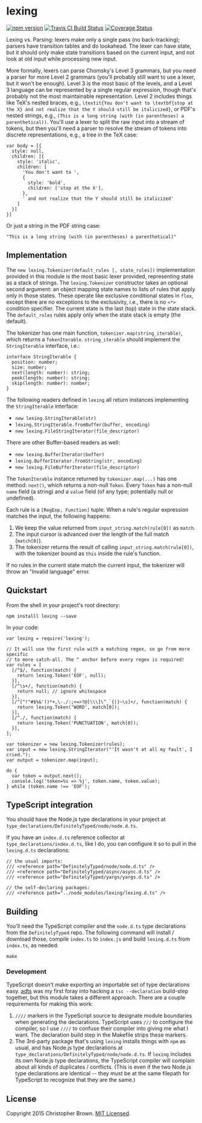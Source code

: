 # lexing

[![npm version](https://badge.fury.io/js/lexing.svg)](https://www.npmjs.com/package/lexing)
[![Travis CI Build Status](https://travis-ci.org/chbrown/lexing.svg)](https://travis-ci.org/chbrown/lexing)
[![Coverage Status](https://coveralls.io/repos/chbrown/lexing/badge.svg)](https://coveralls.io/github/chbrown/lexing)

Lexing vs. Parsing: lexers make only a single pass (no back-tracking); parsers have transition tables and do lookahead. The lexer can have state, but it should only make state transitions based on the current input, and not look at old input while processing new input.

More formally, lexers can parse Chomsky's Level 3 grammars, but you need a parser for more Level 2 grammars (you'll probably still want to use a lexer, but it won't be enough). Level 3 is the most basic of the levels, and a Level 3 language can be represented by a single regular expression, though that's probably not the most maintainable representation. Level 2 includes things like TeX's nested braces, e.g., `\textit{You don't want to \textbf{stop at the X} and not realize that the Y should still be italicized}`, or PDF's nested strings, e.g., `(This is a long string (with (in parentheses) a parenthetical))`. You'll use a lexer to split the raw input into a stream of tokens, but then you'll need a parser to resolve the stream of tokens into discrete representations, e.g., a tree in the TeX case:

    var body = [{
      style: null,
      children: [{
        style: 'italic',
        children: [
          'You don't want to ',
          {
            style: 'bold',
            children: ['stop at the X'],
          },
          ' and not realize that the Y should still be italicized'
        ]
      }]
    }]

Or just a string in the PDF string case:

    "This is a long string (with (in parentheses) a parenthetical)"


## Implementation

The `new lexing.Tokenizer(default_rules [, state_rules])` implementation provided in this module is the most basic lexer provided, representing state as a stack of strings. The `lexing.Tokenizer` constructor takes an optional second argument: an object mapping state names to lists of rules that apply only in those states. These operate like exclusive conditional states in `flex`, except there are no exceptions to the exclusivity, i.e., there is no `<*>` condition specifier. The current state is the last (top) state in the state stack. The `default_rules` rules apply only when the state stack is empty (the default).

The tokenizer has one main function, `tokenizer.map(string_iterable)`, which returns a `TokenIterable`. `string_iterable` should implement the `StringIterable` interface, i.e.:

    interface StringIterable {
      position: number;
      size: number;
      next(length: number): string;
      peek(length: number): string;
      skip(length: number): number;
    }

The following readers defined in `lexing` all return instances implementing the `StringIterable` interface:

* `new lexing.StringIterable(str)`
* `lexing.StringIterable.fromBuffer(buffer, encoding)`
* `new lexing.FileStringIterator(file_descriptor)`

There are other Buffer-based readers as well:

* `new lexing.BufferIterator(buffer)`
* `lexing.BufferIterator.fromString(str, encoding)`
* `new lexing.FileBufferIterator(file_descriptor)`

The `TokenIterable` instance returned by `tokenizer.map(...)` has one method: `next()`, which returns a non-null `Token`.
Every `Token` has a non-null `name` field (a string) and a `value` field (of any type; potentially null or undefined).

Each rule is a `[RegExp, Function]` tuple. When a rule's regular expression matches the input, the following happens:

1. We keep the value returned from `input_string.match(rule[0])` as `match`.
2. The input cursor is advanced over the length of the full match (`match[0]`).
3. The tokenizer returns the result of calling `input_string.match(rule[0])`, with the tokenizer bound as `this` inside the rule's function.

If no rules in the current state match the current input, the tokenizer will throw an "Invalid language" error.


## Quickstart

From the shell in your project's root directory:

    npm installl lexing --save

In your code:

    var lexing = require('lexing');

    // It will use the first rule with a matching regex, so go from more specific
    // to more catch-all. The ^ anchor before every regex is required!
    var rules = [
      [/^$/, function(match) {
        return lexing.Token('EOF', null);
      }],
      [/^\s+/, function(match) {
        return null; // ignore whitespace
      }],
      [/^[^!"#$%&'()*+,\-./:;<=>?@[\\\]\^_`{|}~\s]+/, function(match) {
        return lexing.Token('WORD', match[0]);
      }],
      [/^./, function(match) {
        return lexing.Token('PUNCTUATION', match[0]);
      }],
    ];

    var tokenizer = new lexing.Tokenizer(rules);
    var input = new lexing.StringIterator("'It wasn't at all my fault', I cried.");
    var output = tokenizer.map(input);

    do {
      var token = output.next();
      console.log('token=%s => %j', token.name, token.value);
    } while (token.name !== 'EOF');


## TypeScript integration

You should have the Node.js type declarations in your project at `type_declarations/DefinitelyTyped/node/node.d.ts`.

If you have an `index.d.ts` reference collector at `type_declarations/index.d.ts`, like I do, you can configure it so to pull in the `lexing.d.ts` declarations:

    // the usual imports:
    /// <reference path="DefinitelyTyped/node/node.d.ts" />
    /// <reference path="DefinitelyTyped/async/async.d.ts" />
    /// <reference path="DefinitelyTyped/yargs/yargs.d.ts" />

    // the self-declaring packages:
    /// <reference path="../node_modules/lexing/lexing.d.ts" />


## Building

You'll need the TypeScript compiler and the `node.d.ts` type declarations from the `DefinitelyTyped` repo. The following command will install / download those, compile `index.ts` to `index.js` and build `lexing.d.ts` from `index.ts`, as needed:

    make


### Development

TypeScript doesn't make exporting an importable set of type declarations easy. [adts](https://github.com/chbrown/adts) was my first foray into hacking a `tsc --declaration` build-step together, but this module takes a different approach. There are a couple requirements for making this work:

1. `////` markers in the TypeScript source to designate module boundaries when generating the declarations. TypeScript uses `///` to configure the compiler, so I use `////` to confuse their compiler into giving me what I want. The declaration build step in the Makefile strips these markers.
2. The 3rd-party package that's using `lexing` installs things with `npm` as usual, and has Node.js type declarations at `type_declarations/DefinitelyTyped/node/node.d.ts`. If `lexing` includes its own Node.js type declarations, the TypeScript compiler will complain about all kinds of duplicates / conflicts. (This is even if the two Node.js type declarations are identical -- they must be at the same filepath for TypeScript to recognize that they are the same.)


## License

Copyright 2015 Christopher Brown. [MIT Licensed](http://chbrown.github.io/licenses/MIT/#2015).
